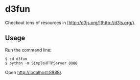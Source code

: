 # d3fun
Checkout tons of resources in [http://d3js.org/](http://d3js.org/).

## Usage
Run the command line:
```
$ cd d3fun
$ python -m SimpleHTTPServer 8888
```

Open [http://localhost:8888/](http://localhost:8888/).
